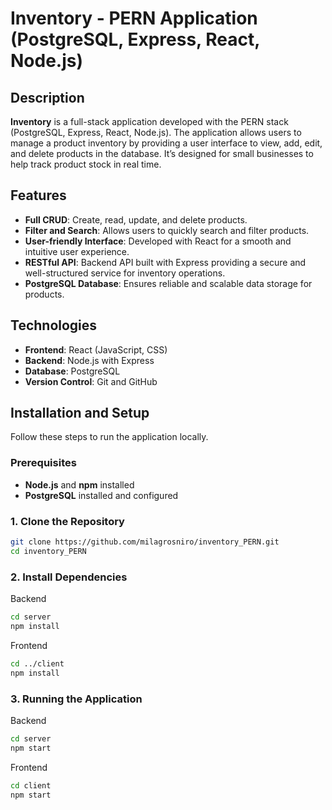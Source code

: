 # Inventory - PERN Application (PostgreSQL, Express, React, Node.js)

## Description

**Inventory** is a full-stack application developed with the PERN stack (PostgreSQL, Express, React, Node.js). The application allows users to manage a product inventory by providing a user interface to view, add, edit, and delete products in the database. It’s designed for small businesses to help track product stock in real time.

## Features

- **Full CRUD**: Create, read, update, and delete products.
- **Filter and Search**: Allows users to quickly search and filter products.
- **User-friendly Interface**: Developed with React for a smooth and intuitive user experience.
- **RESTful API**: Backend API built with Express providing a secure and well-structured service for inventory operations.
- **PostgreSQL Database**: Ensures reliable and scalable data storage for products.

## Technologies

- **Frontend**: React (JavaScript, CSS)
- **Backend**: Node.js with Express
- **Database**: PostgreSQL
- **Version Control**: Git and GitHub

## Installation and Setup

Follow these steps to run the application locally.

### Prerequisites

- **Node.js** and **npm** installed
- **PostgreSQL** installed and configured

### 1. Clone the Repository

```bash
git clone https://github.com/milagrosniro/inventory_PERN.git
cd inventory_PERN
```
### 2. Install Dependencies

Backend

``` bash
cd server
npm install
```

Frontend

```bash
cd ../client
npm install

```
### 3. Running the Application

Backend

```bash
cd server
npm start
```

Frontend

```bash
cd client
npm start
```

